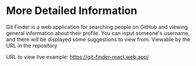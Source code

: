 # More Detailed Information

Git Finder is a web application for searching people on GitHub and viewing general information about their profile. You can input someone's username, and there will be displayed some suggestions to view from. Viewable by the URL in the repository

URL to view live example: https://git-finder-react.web.app/
